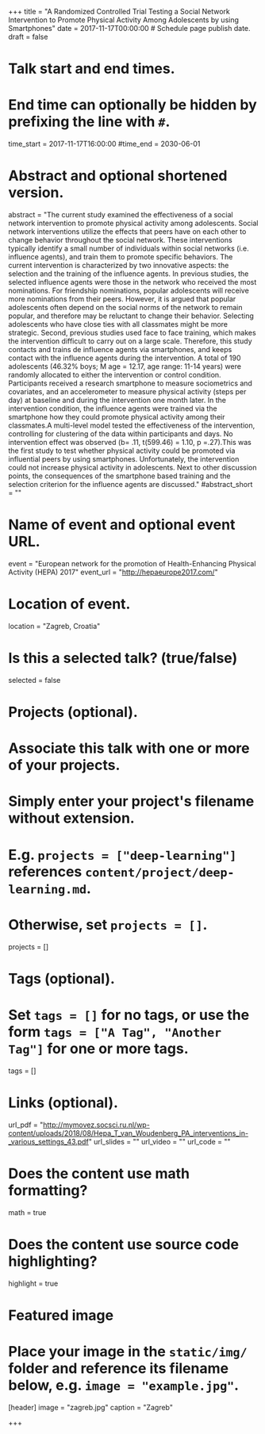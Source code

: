 +++
title = "A Randomized Controlled Trial Testing a Social Network Intervention to Promote Physical Activity Among Adolescents by using Smartphones"
date = 2017-11-17T00:00:00  # Schedule page publish date.
draft = false

# Talk start and end times.
#   End time can optionally be hidden by prefixing the line with `#`.
time_start = 2017-11-17T16:00:00
#time_end = 2030-06-01

# Abstract and optional shortened version.
abstract = "The current study examined the effectiveness of a social network intervention to promote physical activity among adolescents. Social network interventions utilize the effects that peers have on each other to change behavior throughout the social network. These interventions typically identify a small number of individuals within social networks (i.e. influence agents), and train them to promote specific behaviors. The current intervention is characterized by two innovative aspects: the selection and the training of the influence agents. In previous studies, the selected influence agents were those in the network who received the most nominations. For friendship nominations, popular adolescents will receive more nominations from their peers. However, it is argued that popular adolescents often depend on the social norms of the network to remain popular, and therefore may be reluctant to change their behavior. Selecting adolescents who have close ties with all classmates might be more strategic. Second, previous studies used  face to face training, which makes the intervention difficult to carry out on a large scale. Therefore, this study contacts and trains de influence agents via smartphones, and keeps contact with the influence agents during the intervention. A total of 190 adolescents (46.32% boys; M age = 12.17, age range: 11-14 years) were randomly allocated to either the intervention or control condition. Participants received a research smartphone to measure sociometrics and covariates, and an accelerometer to measure physical activity (steps per day) at baseline and during the intervention one month later. In the intervention condition, the influence agents were trained via the smartphone how they could promote physical activity among their classmates.A multi-level model tested the effectiveness of the intervention, controlling for clustering of the data within participants and days. No intervention effect was observed (b= .11, t(599.46) = 1.10, p =.27).This was the first study to test whether physical activity could be promoted via influential peers by using smartphones. Unfortunately, the intervention could not increase physical activity in adolescents. Next to other discussion points, the consequences of the smartphone based training and the selection criterion for the influence agents are discussed."
#abstract_short = ""

# Name of event and optional event URL.
event = "European network for the promotion of Health-Enhancing Physical Activity (HEPA) 2017"
event_url = "http://hepaeurope2017.com/"

# Location of event.
location = "Zagreb, Croatia"

# Is this a selected talk? (true/false)
selected = false

# Projects (optional).
#   Associate this talk with one or more of your projects.
#   Simply enter your project's filename without extension.
#   E.g. `projects = ["deep-learning"]` references `content/project/deep-learning.md`.
#   Otherwise, set `projects = []`.
projects = []

# Tags (optional).
#   Set `tags = []` for no tags, or use the form `tags = ["A Tag", "Another Tag"]` for one or more tags.
tags = []

# Links (optional).
url_pdf = "http://mymovez.socsci.ru.nl/wp-content/uploads/2018/08/Hepa_T_van_Woudenberg_PA_interventions_in-_various_settings_43.pdf"
url_slides = ""
url_video = ""
url_code = ""

# Does the content use math formatting?
math = true

# Does the content use source code highlighting?
highlight = true

# Featured image
# Place your image in the `static/img/` folder and reference its filename below, e.g. `image = "example.jpg"`.
[header]
image = "zagreb.jpg"
caption = "Zagreb"

+++
